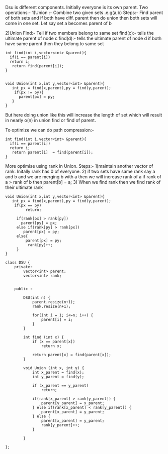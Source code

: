 Dsu is different components.
Initially everyone is its own parent.
Two operations:- 
1)Union :- Combine two given sets .e.g(a,b)
Steps:-
Find parent of both sets and if both have diff. parent then do union then both sets will come in one set.
Let say set a becomes parent of b

2)Union Find:- Tell if two members belong to same set
find(c):- tells the ultimate parent of node c
find(d):- tells the ultimate parent of node d
if both have same parent then they belong to same set

```
int find(int i,vector<int> &parent){
  if(i == parent[i])
  return i;
   return find(parent[i]);
}


void Union(int x,int y,vector<int> &parent){
   int px = find(x,parent),py = find(y,parent);
    if(px != py){
      parent[px] = py;
   }
}
```
But here doing union like this will increase the length of set which will result in nearly o(n) in union find or find of parent.

To optimize we can do path compression:- 
```
int find(int i,vector<int> &parent){
  if(i == parent[i])
  return i;
   return parent[i]  = find(parent[i]);
}
```

More optimise using rank in Union.
Steps:-
1)maintain another vector of rank. Initally rank has 0 of everyone.
2) if two sets have same rank say a and b and we are merging b with a then we will increase rank of a
  if rank of a > rank of b then parent[b] = a; 
3) When we find rank then we find rank of their ultimate rank

```
void Union(int x,int y,vector<int> &parent){
   int px = find(x,parent),py = find(y,parent);
    if(px == py)
         return;
         
     if(rank[px] > rank[py])
       parent[py] = px;
     else if(rank[py] > rank[px])
        parent[px] = py;
     else{
         parent[px] = py;
          rank[py]++;
     }
}
```

```
class DSU {
    private:
        vector<int> parent;
        vector<int> rank;


    public : 
        
        DSU(int n) {
            parent.resize(n+1);
            rank.resize(n+1);
           
            for(int i = 1; i<=n; i++) {
                parent[i] = i;
            }
        }
    
        int find (int x) {
            if (x == parent[x]) 
                return x;

            return parent[x] = find(parent[x]);
        }

        void Union (int x, int y) {
            int x_parent = find(x);
            int y_parent = find(y);

            if (x_parent == y_parent) 
                return;

            if(rank[x_parent] > rank[y_parent]) {
                parent[y_parent] = x_parent;
            } else if(rank[x_parent] < rank[y_parent]) {
                parent[x_parent] = y_parent;
            } else {
                parent[x_parent] = y_parent;
                rank[y_parent]++;
            }
         
        }
    
};
```




